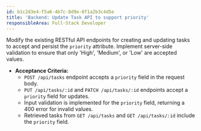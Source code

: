 ```yaml
---
id: b1c2d3e4-f5a6-4b7c-8d9e-0f1a2b3c4d5e
title: 'Backend: Update Task API to support priority'
responsibleArea: Full-Stack Developer
---
```

Modify the existing RESTful API endpoints for creating and updating tasks to accept and persist the `priority` attribute. Implement server-side validation to ensure that only 'High', 'Medium', or 'Low' are accepted values.

*   **Acceptance Criteria:**
    *   `POST /api/tasks` endpoint accepts a `priority` field in the request body.
    *   `PUT /api/tasks/:id` and `PATCH /api/tasks/:id` endpoints accept a `priority` field for updates.
    *   Input validation is implemented for the `priority` field, returning a 400 error for invalid values.
    *   Retrieved tasks from `GET /api/tasks` and `GET /api/tasks/:id` include the `priority` field.